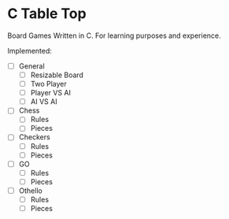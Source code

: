 # C Table Top

Board Games Written in C.
For learning purposes and experience.


Implemented:
- [ ] General
  - [ ] Resizable Board
  - [ ] Two Player
  - [ ] Player VS AI
  - [ ] AI VS AI

- [ ] Chess
  - [ ] Rules
  - [ ] Pieces
- [ ] Checkers
  - [ ] Rules
  - [ ] Pieces
- [ ] GO
  - [ ] Rules
  - [ ] Pieces
- [ ] Othello
  - [ ] Rules
  - [ ] Pieces
